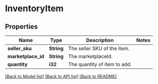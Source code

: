 # InventoryItem

## Properties

Name | Type | Description | Notes
------------ | ------------- | ------------- | -------------
**seller_sku** | **String** | The seller SKU of the item. | 
**marketplace_id** | **String** | The marketplaceId. | 
**quantity** | **i32** | The quantity of item to add. | 

[[Back to Model list]](../README.md#documentation-for-models) [[Back to API list]](../README.md#documentation-for-api-endpoints) [[Back to README]](../README.md)


